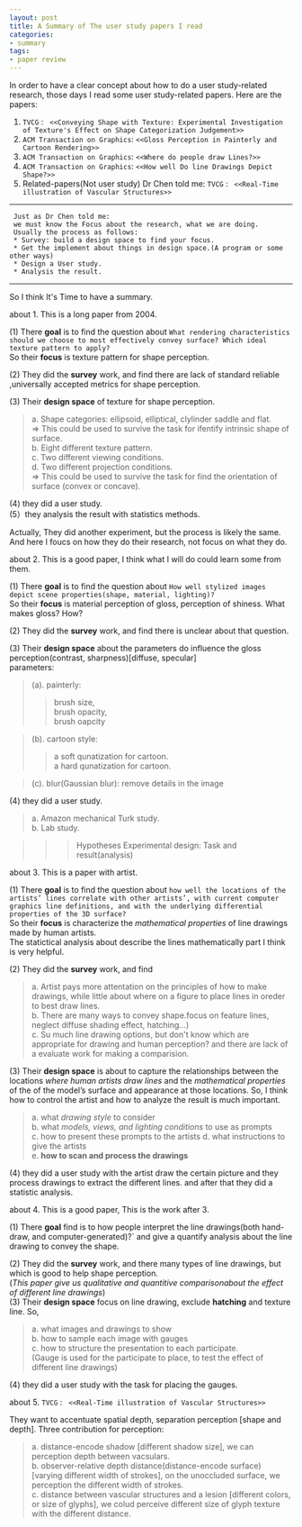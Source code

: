 ```yaml
---
layout: post
title: A Summary of The user study papers I read
categories:
- summary
tags:
- paper review
---
```


In order to have a clear concept about how to do a user study-related research, those days I read some user study-related papers.
Here are the papers:    
1. `TVCG` : ` <<Conveying Shape with Texture: Experimental Investigation of Texture's Effect on Shape Categorization Judgement>>`   
2. `ACM Transaction on Graphics`: `<<Gloss Perception in Painterly and Cartoon Rendering>>`   
3. `ACM Transaction on Graphics`: `<<Where do people draw Lines?>>`   
4. `ACM Transaction on Graphics`: `<<How well Do line Drawings Depict Shape?>>`  
5. Related-papers(Not user study) Dr Chen told me: `TVCG` : ` <<Real-Time illustration of Vascular Structures>>`   

------    
     Just as Dr Chen told me:
     we must know the Focus about the research, what we are doing.
     Usually the process as follows:
     * Survey: build a design space to find your focus.
     * Get the implement about things in design space.(A program or some other ways)
     * Design a User study.
     * Analysis the result.    
------   
So I think It's Time to have a summary.     

about 1. This is a long paper from 2004.    

(1)  There __goal__ is to find the question about `What rendering characteristics should we choose to most effectively convey surface? Which ideal texture pattern to apply?`     
So their __focus__ is texture pattern for shape perception.    

(2)  They did the __survey__ work, and find there are lack of standard reliable ,universally accepted metrics for shape perception. 

(3)  Their __design space__ of texture for shape perception.
> a. Shape categories: ellipsoid, elliptical, clylinder saddle and flat.   
=> This could be used to survive the task for ifentify intrinsic shape of surface.    
> b. Eight different texture pattern.    
> c. Two different viewing conditions.    
> d. Two different projection conditions.     
=> This could be used to survive the task for find the orientation of surface (convex or concave).     

(4) they did a user study.    
(5）they analysis the result with statistics methods.   

Actually, They did another experiment, but the process is likely the same. And here I foucs on how they do their research, not focus on what they do.    

about 2. This is a good paper, I think what I will do could learn some from them.    

(1)  There __goal__ is to find the question about `How well stylized images depict scene properties(shape, material, lighting)?`     
So their __focus__ is material perception of gloss, perception of shiness. What makes gloss? How?    

(2)  They did the __survey__ work, and find there is unclear about that question.    

(3)  Their __design space__ about the parameters do influence the gloss perception(contrast, sharpness)[diffuse, specular]    
parameters:    
>(a). painterly:    
>>brush size,   
brush opacity,   
brush oapcity     

>(b). cartoon style:          
>>a soft qunatization for cartoon.    
a hard qunatization for cartoon.    

>(c). blur(Gaussian blur): remove details in the image

(4) they did a user study.     
>a. Amazon mechanical Turk study.   
>b. Lab study.

>>>Hypotheses
>>>Experimental design: Task and result(analysis)  

about 3. This is a paper with artist.    

(1)  There __goal__ is to find the question about `how well the locations of the artists’ lines correlate with other artists’, with current computer graphics line definitions, and with the underlying differential properties of the 3D surface?`     
So their __focus__ is characterize the _mathematical properties_ of line drawings made by human artists.    
The statictical analysis about describe the lines mathematically part I think is very helpful.    

(2)  They did the __survey__ work, and find 
>a. Artist pays more attentation on the principles of how to make drawings, while little about where on a figure to place lines in oreder to best draw lines.    
>b. There are many ways to convey shape.focus on feature lines, neglect diffuse shading effect, hatching...)   
>c. Su much line drawing options, but don't know which are appropriate for drawing and human perception? and there are lack of a evaluate work for making a comparision.    

(3)  Their __design space__ is about  to capture the relationships between the locations _where human artists draw lines_ and the _mathematical properties_ of the of the model’s surface and appearance at those locations. 
So, I think how to control the artist and how to analyze the result is much important.
>a. what _drawing style_ to consider   
>b. what _models, views, and lighting conditions_ to use as prompts     
>c. how to present these prompts to the artists
>d. what instructions to give the
artists   
>e. __how to scan and process the drawings__  


(4) they did a user study with the artist draw the certain picture and they process drawings to extract the different lines. and after that they did a statistic analysis.    

about 4. This is a good paper, This is the work after 3.    

(1)  There __goal__ find is to how people interpret the line drawings(both hand-draw, and computer-generated)?` and give a quantify analysis about the line drawing to convey the shape.    

(2)  They did the __survey__ work, and there many types of line drawings, but which is good to help shape perception.  
(_This paper give us qualitative and quantitive comparisonabout the effect of different line drawings_)    
(3)  Their __design space__ focus on line drawing, exclude __hatching__ and texture line. 
So,    
>a. what images and drawings to show    
>b. how to sample each image with gauges  
>c. how to structure the presentation to each participate.      
(Gauge is used for the participate to place, to test the effect of different line drawings)     

(4) they did a user study with the task for placing the gauges.


about 5. `TVCG` : ` <<Real-Time illustration of Vascular Structures>>`    

They want to accentuate spatial depth, separation perception [shape and depth].
Three contribution for perception:    
>a. distance-encode shadow [different shadow size], we can perception depth between vacsulars.    
>b. observer-relative depth distance(distance-encode surface) [varying different width of strokes], on the unoccluded surface, we perception the different width of strokes.    
>c. distance between vascular structures and a lesion [different colors, or size of glyphs], we colud perceive different size of glyph texture with the different distance.
